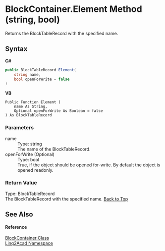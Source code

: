# BlockContainer.Element Method (string, bool)
 

Returns the BlockTableRecord with the specified name.

## Syntax

**C#**<br />
``` C#
public BlockTableRecord Element(
	string name,
	bool openForWrite = false
)
```

**VB**<br />
``` VB
Public Function Element ( 
	name As String,
	Optional openForWrite As Boolean = false
) As BlockTableRecord
```


### Parameters
<dl><dt>name</dt><dd>Type: string<br />The name of the BlockTableRecord.</dd><dt>openForWrite (Optional)</dt><dd>Type: bool<br />True, if the object should be opened for-write. By default the object is opened readonly.</dd></dl>

### Return Value
Type: BlockTableRecord<br />The BlockTableRecord with the specified name.
<a href="#BlockContainerElement-Method-string-bool">Back to Top</a>

## See Also


#### Reference
<a href="T_Linq2Acad_BlockContainer.md#BlockContainer-Class">BlockContainer Class</a><br /><a href="N_Linq2Acad.md#Linq2Acad-Namespace">Linq2Acad Namespace</a><br />

